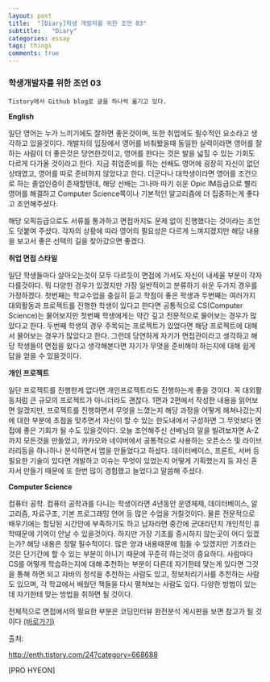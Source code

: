 ```yaml
---
layout: post
title:  "[Diary]학생 개발자를 위한 조언 03"
subtitle:   "Diary"
categories: essay
tags: things
comments: true
---
```


### 학생개발자를 위한 조언 03

```
Tistory에서 Github blog로 글을 하나씩 옮기고 있다.
```



**English**

일단 영어는 누가 느끼기에도 잘하면 좋은것이며, 또한 취업에도 필수적인 요소라고 생각하고 있을것이다. 개발자의 입장에서 영어를 비춰봤을때 동일한 실력이라면 영어를 잘하는 사람이 더 좋은것은 당연한것이고, 영어를 한다는 것은 발을 넓힐 수 있는 기회도 다르게 다가올 것이라고 한다. 지금 취업준비를 하는 선배도 영어에 굉장히 자신이 없던 상태였고, 영어를 따로 준비하지 않았다고 한다. 더군다나 대학생이라면 영어를 조건으로 하는 졸업인증이 존재할텐데, 해당 선배는 그나마 따기 쉬운 Opic IM등급으로 빨리 영어를 해결하고 Computer Science쪽이나 기본적인 알고리즘에 더 집중하는게 좋다고 조언해주셨다.

해당 오픽등급으로도 서류를 통과하고 면접까지도 문제 없이 진행했다는 것이라는 조언도 덧붙여 주셨다. 각자의 상황에 따라 영어의 필요성은 다르게 느껴지겠지만 해당 내용을 보고서 좋은 선택의 길을 찾아갔으면 좋겠다.

**취업 면접 스타일**

일단 학생들마다 살아오는것이 모두 다르듯이 면접에 가서도 자신이 내세울 부분이 각자 다를것이다. 뭐 다양한 경우가 있겠지만 가장 일반적이고 분류하기 쉬운 두가지 경우를 가정하겠다. 첫번째는 학교수업을 충실히 듣고 학점이 좋은 학생과 두번째는 여러가지 대외활동과 프로젝트를 진행한 학생이 있다고 한다면 공통적으로 CS(Computer Science)는 물어보지만 첫번째 학생에게는 약간 깊고 전문적으로 물어보는 경우가 많았다고 한다. 두번째 학생의 경우 주목되는 프로젝트가 있었다면 해당 프로젝트에 대해서 물어보는 경우가 많았다고 한다. 그런데 당연하게 자기가 면접관이라고 생각하고 해당 학생들이 면접을 왔다고 생각해본다면 자기가 무엇을 준비해야 하는지에 대해 쉽게 답을 얻을 수 있을것이다.

**개인 프로젝트**

일단 프로젝트를 진행한게 없다면 개인프로젝트라도 진행하는게 좋을 것이다. 꼭 대외활동처럼 큰 규모의 프로젝트가 아니더라도 괜찮다. 1편과 2편에서 작성한 내용을 읽어보면 알겠지만, 프로젝트를 진행하면서 무엇을 느꼈는지 해당 과정을 어떻게 헤쳐나갔는지에 대한 부분에 초점을 맞추면서 자신이 할 수 있는 한도내에서 구성하면 그 무엇보다 면접에 좋은 기회가 될 수도 있을것이다. 오늘 조언해주신 선배님의 말을 빌려보자면 A-Z까지 모든것을 만들었고, 카카오와 네이버에서 공통적으로 사용하는 오픈소스 및 라이브러리등을 하나하나 분석하면서 앱을 만들었다고 하셨다. 데이터베이스, 프론트, 서버 등 필요한 기술이 있다면 개발하고 이슈는 무엇이 있었는지 어떻게 기획했는지 등 자신 혼자서 만들기 때문에 또 한번 많이 경험했고 늘었다고 말씀해 주셨다.

**Computer Science**

컴퓨터 공학. 컴퓨터 공학과를 다니는 학생이라면 4년동안 운영체제, 데이터베이스, 알고리즘, 자료구조, 기본 프로그래밍 언어 등 많은 수업을 거칠것이다. 물론 전문적으로 배우기에는 할당된 시간안에 부족하기도 하고 남자라면 중간에 군대라던지 개인적인 휴학때문에 기억이 안날 수 있을것이다. 하지만 가장 기초를 중시하지 않는곳이 어디 있겠는가? 해당 내용은 정말 필수적이다. 많은 양과 내용때문에 힘들 수 있겠지만 기초라는 것은 단기간에 할 수 있는 부분이 아니기 때문에 꾸준히 하는것이 중요하다. 사람마다 CS를 어떻게 학습하는지에 대해 추천하는 부분이 다른데 자기한테 맞는게 있다면 그것을 통해 하면 되고 자바의 정석을 추천하는 사람도 있고, 정보처리기사를 추천하는 사람도 있으며, 각 학교에서 배웠던 책들을 다시 펼쳐보는 사람도 있다. 다양한 방법이 있는데 자기한테 맞는 방법을 취하면 될 것이다.

전체적으로 면접에서의 필요한 부분은 코딩인터뷰 완전분석 게시판을 보면 참고가 될 것이다 [(바로가기)](http://enth.tistory.com/14)

 

 

출처: 

http://enth.tistory.com/24?category=668688

 [PRO HYEON]